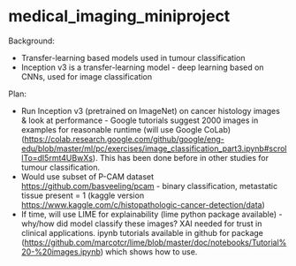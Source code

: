 # medical_imaging_miniproject

Background: 
- Transfer-learning based models used in tumour classification
- Inception v3 is a transfer-learning model - deep learning based on CNNs, used for image classification

Plan:
- Run Inception v3 (pretrained on ImageNet) on cancer histology images & look at performance - Google tutorials suggest 2000 images in examples for reasonable runtime (will use Google CoLab) (https://colab.research.google.com/github/google/eng-edu/blob/master/ml/pc/exercises/image_classification_part3.ipynb#scrollTo=dI5rmt4UBwXs). This has been done before in other studies for tumour classification. 
- Would use subset of P-CAM dataset https://github.com/basveeling/pcam - binary classification, metastatic tissue present = 1 (kaggle version https://www.kaggle.com/c/histopathologic-cancer-detection/data)
- If time, will use LIME for explainability (lime python package available) - why/how did model classify these images? XAI needed for trust in clinical applications. ipynb tutorials available in github for package (https://github.com/marcotcr/lime/blob/master/doc/notebooks/Tutorial%20-%20images.ipynb) which shows how to use.